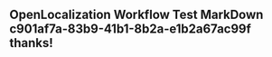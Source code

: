 <properties
ms.topic="hero-topic"
ms.test1="hero-topic"
ms.test2="test"/>

## OpenLocalization Workflow Test MarkDown c901af7a-83b9-41b1-8b2a-e1b2a67ac99f thanks!
